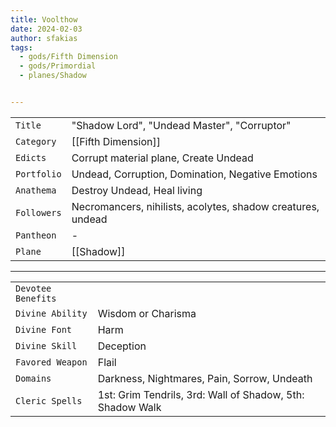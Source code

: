 ```yaml
---
title: Voolthow
date: 2024-02-03
author: sfakias
tags:
  - gods/Fifth Dimension
  - gods/Primordial
  - planes/Shadow


---
```

| | |
| --- | --- |
| `Title` | "Shadow Lord", "Undead Master", "Corruptor" |
| `Category` | [[Fifth Dimension]] |
| `Edicts` | Corrupt material plane, Create Undead |
| `Portfolio` | Undead, Corruption, Domination, Negative Emotions |
| `Anathema` | Destroy Undead, Heal living |
| `Followers` | Necromancers, nihilists, acolytes, shadow creatures, undead |
| `Pantheon` | - |
| `Plane` | [[Shadow]] |

---
| | |
| --- | --- |
| `Devotee Benefits` |
| `Divine Ability` | Wisdom or Charisma |
| `Divine Font` | Harm |
| `Divine Skill` | Deception |
| `Favored Weapon` | Flail |
| `Domains` | Darkness, Nightmares, Pain, Sorrow, Undeath |
| `Cleric Spells` | 1st: Grim Tendrils, 3rd: Wall of Shadow, 5th: Shadow Walk |
